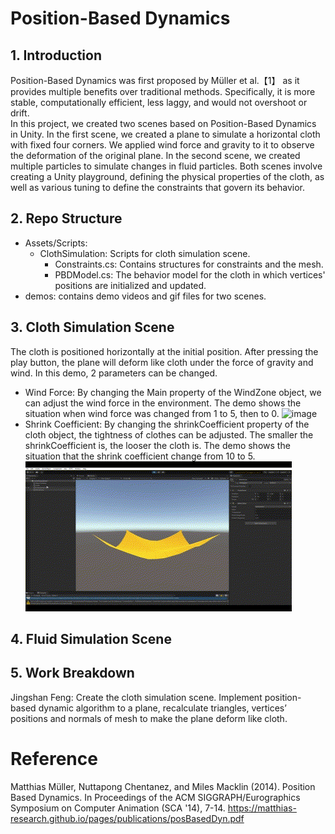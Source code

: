 # Position-Based Dynamics
## 1. Introduction
Position-Based Dynamics was first proposed by Müller et al.【1】 as it provides multiple benefits over traditional methods. Specifically, it is more stable, computationally efficient, less laggy, and would not overshoot or drift.  
In this project, we created two scenes based on Position-Based Dynamics in Unity. In the first scene, we created a plane to simulate a horizontal cloth with fixed four corners. We applied wind force and gravity to it to observe the deformation of the original plane. In the second scene, we created multiple particles to simulate changes in fluid particles. Both scenes involve creating a Unity playground, defining the physical properties of the cloth, as well as various tuning to define the constraints that govern its behavior.
## 2. Repo Structure
- Assets/Scripts:
    - ClothSimulation: Scripts for cloth simulation scene.
      - Constraints.cs: Contains structures for constraints and the mesh.
      - PBDModel.cs: The behavior model for the cloth in which vertices' positions are initialized and updated.
- demos: contains demo videos and gif files for two scenes.
## 3. Cloth Simulation Scene
The cloth is positioned horizontally at the initial position. After pressing the play button, the plane will deform like cloth under the force of gravity and wind.
In this demo, 2 parameters can be changed.   
- Wind Force: By changing the Main property of the WindZone object, we can adjust the wind force in the environment. The demo shows the situation when wind force was changed from 1 to 5, then to 0.
![image](demos/cloth_simulation_demo/chang_wind_force.gif)
- Shrink Coefficient: By changing the shrinkCoefficient property of the cloth object, the tightness of clothes can be adjusted. The smaller the shrinkCoefficient is, the looser the cloth is. The demo shows the situation that the shrink coefficient change from 10 to 5.
![image](demos/cloth_simulation_demo/change_shrink_coefficient.gif)
## 4. Fluid Simulation Scene
## 5. Work Breakdown
Jingshan Feng: Create the cloth simulation scene. Implement position-based dynamic algorithm to a plane, recalculate triangles, vertices’ positions and normals of mesh to make the plane deform like cloth. 
# Reference
Matthias Müller, Nuttapong Chentanez, and Miles Macklin (2014). Position Based Dynamics. In Proceedings of the ACM SIGGRAPH/Eurographics Symposium on Computer Animation (SCA '14), 7-14. https://matthias-research.github.io/pages/publications/posBasedDyn.pdf
